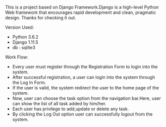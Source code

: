 

This is a project based on Django Framework.Django is a high-level Python Web framework that 
encourages rapid development and clean, pragmatic design. Thanks for checking it out.

Version Used:
- Python 3.6.2
- Django 1.11.5
- db : sqlite3

Work Flow:
- Every user must register through the Registration Form to login into the system.
- After successful registration, a user can login into the system through the Log In Form.
- If the user is valid, the system redirect the user to the home page of the system.
- Now, user can choose the task option from the navigation bar.Here, user can show the list of all task added by him/her.
- Each user has privilege to add,update or delete any task.
- By clicking the Log Out option user can successfully logout from the system.

